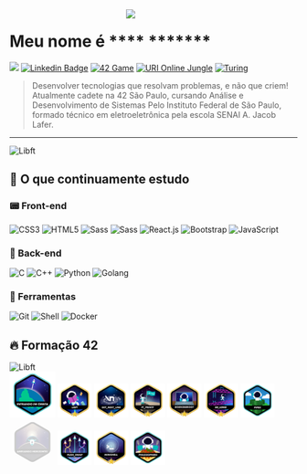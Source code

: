 <img align="right" src="https://media1.giphy.com/media/IbClV7Qc9SMOFSO2Bc/giphy.gif?cid=ecf05e47g5j2hccaqmp3w95gti2lao5x0jq9xkvtkujno5uw&rid=giphy.gif" width="300"/>
<Span>
  
# Meu nome é **** *******
![](https://komarev.com/ghpvc/?username=threeDP&color=blue&style=flat-square)
[![Linkedin Badge](https://img.shields.io/badge/-Linkedin-0a66c2?style=flat-square&logo=Linkedin&logoColor=white)](https://www.linkedin.com/in/davypaulinodsd/)
[![42 Game](https://img.shields.io/badge/Game-profile-0a66c2?style=flat-square&logo=42&logoColor=white)](https://game.42sp.org.br/cadet/dapaulin)
[![URI Online Jungle](https://img.shields.io/badge/URI-Online%20Jungle-10BF21?style=flat-square&logo)](https://www.urionlinejudge.com.br/judge/pt/profile/529449)
 [![Turing](https://img.shields.io/badge/Turing-profile-0a66c2?style=flat-square&&logo=turing&logoColor=white)](https://matching.turing.com/developer-resume/4a3305462ba864bb0b3df249f520cc21a446ccf9bb69)
> Desenvolver tecnologias que resolvam problemas, e não que criem!
Atualmente cadete na 42 São Paulo, cursando Análise e Desenvolvimento de Sistemas Pelo Instituto Federal de São Paulo, formado técnico em eletroeletrônica pela escola SENAI A. Jacob Lafer.
***

<div align="start">
  <img src="https://github-readme-stats.vercel.app/api/top-langs/?username=threedp&layout=compact&theme=tokyonight" alt="Libft" height="150em">
 </div>
 
## :floppy_disk: O que continuamente estudo
  
### :pager: Front-end
<img alt="CSS3" src="https://img.shields.io/badge/|-CSS3-358C4B?style=flat-square&logo=css3&logoColor=white" />
<img alt="HTML5" src="https://img.shields.io/badge/|-HTML5-358C4B?style=flat-square&logo=html5&logoColor=white" />  
<img alt="Sass" src="https://img.shields.io/badge/|-Sass-358C4B?style=flat-square&logo=sass&logoColor=white" />
<img alt="Sass" src="https://img.shields.io/badge/|-JQuery-358C4B?style=flat-square&logo=jquery&logoColor=white" />
<img alt="React.js" src="https://img.shields.io/badge/|-React.js-358C4B?style=flat-square&logo=React&logoColor=white" />
<img alt="Bootstrap" src="https://img.shields.io/badge/|-Bootstrap-358C4B?style=flat-square&logo=bootstrap&logoColor=white" />
<img alt="JavaScript" src="https://img.shields.io/badge/|-JavaScript-358C4B?style=flat-square&logo=javascript&logoColor=white" />

### :abacus: Back-end
<img alt="C" src="https://img.shields.io/badge/|-C%20language%20advanced-2C733D?style=flat-square&logo=c&logoColor=white" />
<img alt="C++" src="https://img.shields.io/badge/|-CPlusPlus-2C733D?style=flat-square&logo=c++&logoColor=white" />
<img alt="Python" src="https://img.shields.io/badge/|-Python-2C733D?style=flat-square&logo=python&logoColor=white" />
<img alt="Golang" src="https://img.shields.io/badge/|-Golang-2C733D?style=flat-square&logo=Go&logoColor=white" />


### :paperclip: Ferramentas
<img alt="Git" src="https://img.shields.io/badge/Git-intermediate-f3333a?style=flat-square&logo=Git&logoColor=white" />
<img alt="Shell" src="https://img.shields.io/badge/Shell-intermediate-f3333a?style=flat-square&logo=sh&logoColor=white" />
<img alt="Docker" src="https://img.shields.io/badge/Docker-Basic-F2CB05?style=flat-square&logo=Docker&logoColor=white" />

## :fire: Formação 42

<div align="start">
  <img src="https://badge42.vercel.app/api/v2/cl9hhx9hp00400gmjtv4jf33f/stats?cursusId=21&coalitionId=piscine" alt="Libft" height="150em">
 </div>
 
<div align="start" >
    <img src="https://raw.githubusercontent.com/ThreeDP/ThreeDP/main/imgs/phase_onem.png" alt="phase one" width="80" height="80">
  <a href="https://github.com/ThreeDP/Libft" target="_blank" style="text-decoration: none">
    <img src="https://raw.githubusercontent.com/ThreeDP/Libft/main/imgs/libftm.png" alt="Libft" width="60" height="60">
  </a>
  <a href="https://github.com/ThreeDP/get_next_line" target="_blank" style="text-decoration: none">
    <img src="https://raw.githubusercontent.com/ThreeDP/ThreeDP/main/imgs/get_next_linem.png" alt="Get Next Line" width="60" height="60">
  </a>
  <a href="https://github.com/ThreeDP/ft_printf" target="_blank" style="text-decoration: none">
    <img src="https://raw.githubusercontent.com/ThreeDP/ThreeDP/main/imgs/ft_printfm.png" alt="Printf" width="60" height="60">
  </a>
  <a href="https://github.com/ThreeDP/Born2BeRoot" target="_blank" style="text-decoration: none">
    <img src="https://raw.githubusercontent.com/ThreeDP/ThreeDP/main/imgs/born2beroot.png" alt="Born2BeRoot" width="60" height="60">
  </a>
  <a href="https://github.com/ThreeDP/so_long" target="_blank" style="text-decoration: none">
    <img src="https://raw.githubusercontent.com/ThreeDP/ThreeDP/main/imgs/so_longm.png" alt="So Long" width="60" height="60">
  </a>
  <a href="https://github.com/ThreeDP/pipex" target="_blank" style="text-decoration: none">
    <img src="https://raw.githubusercontent.com/ThreeDP/ThreeDP/main/imgs/pipexm.png" alt="Pipex" width="60" height="60">
  </a>
</div>

<div align="start" >
    <img src="https://raw.githubusercontent.com/ThreeDP/ThreeDP/main/imgs/phase_twom.png" alt="phase two" width="80" height="80" style="opacity: 0.2">
  <a href="https://github.com/ThreeDP/push_swap" target="_blank" style="text-decoration: none">
    <img src="https://raw.githubusercontent.com/ThreeDP/ThreeDP/main/imgs/push_swapm.png" alt="Push Swap" width="60" height="60">
  </a>
  <a href="https://github.com/ThreeDP/minishelly" target="_blank" style="text-decoration: none">
      <img src="https://raw.githubusercontent.com/ThreeDP/ThreeDP/main/imgs/minishellm.png" alt="Minishell" width="60" height="60">
  </a>
  <a href="https://github.com/ThreeDP/philo" target="_blank" style="text-decoration: none">
      <img src="https://raw.githubusercontent.com/ThreeDP/ThreeDP/main/imgs/philosopherse.png" alt="Philosophers" width="60" height="60">
  </a>
</div>
